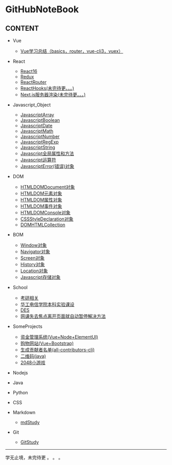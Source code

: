 # GitHubNoteBook

## CONTENT

- Vue
  - [Vue学习总结（basics，router，vue-cli3，vuex）](./Vue/Vue学习总结.md)

- React
  - [React16](./React/React16.md)
  - [Redux](./React/Redux.md)
  - [ReactRouter](./React/ReactRouter.md)
  - [ReactHooks(未完待更。。。)](./React/ReactHooks.md)
  - [Next.js服务器渲染(未完待更。。。)](./React/Next.js.md)

- Javascript_Object
  - [JavascriptArray](./Javascript_Object/JavascriptArray.md)
  - [JavascriptBoolean](./Javascript_Object/JavascriptBoolean.md)
  - [JavascriptDate](./Javascript_Object/JavascriptDate.md)
  - [JavascriptMath](./Javascript_Object/JavascriptMath.md)
  - [JavascriptNumber](./Javascript_Object/JavascriptNumber.md)
  - [JavascriptRegExp](./Javascript_Object/JavascriptRegExp.md)
  - [JavascriptString](./Javascript_Object/JavascriptString.md)
  - [Javascript全局属性和方法](./Javascript_Object/Javascript全局属性和方法.md)
  - [Javascript运算符](./Javascript_Object/Javascript运算符.md)
  - [JavascriptError(错误)对象](./Javascript_Object/JavascriptError对象.md)

- DOM
  - [HTMLDOMDocument对象](./DOM/HTMLDOMDocument对象.md)
  - [HTMLDOM元素对象](./DOM/HTMLDOM元素对象.md)
  - [HTMLDOM属性对象](./DOM/HTMLDOM属性对象.md)
  - [HTMLDOM事件对象](./DOM/HTMLDOM事件对象.md)
  - [HTMLDOMConsole对象](./DOM/HTMLDOMConsole对象.md)
  - [CSSStyleDeclaration对象](./DOM/CSSStyleDeclaration对象.md)
  - [DOMHTMLCollection](./DOM/DOMHTMLCollection.md)

- BOM
  - [Window对象](./BOM/Window对象.md)
  - [Navigator对象](./BOM/Navigator对象.md)
  - [Screen对象](./BOM/Screen对象.md)
  - [History对象](./BOM/History对象.md)
  - [Location对象](./BOM/Location对象.md)
  - [Javascript存储对象](./BOM/Javascript存储对象.md)

- School
  - [考研相关](./School/考研相关.md)
  - [华工电信学院本科实验课设](./School/华工电信学院本科实验课设.md)
  - [DES](./School/DES.md)
  - [网课失去焦点离开页面就自动暂停解决方法](./School/网课失去焦点离开页面就自动暂停解决方法.md)

- SomeProjects
  - [资金管理系统(Vue+Node+ElementUI)](./SomeProjects/CapitalManagementSystem.md)
  - [购物网站(Vue+Bootstrap)](./SomeProjects/vue-dashboard.md)
  - [生成贡献者名单(all-contributors-cli)](./SomeProjects/contributor.md)
  - [二维码(java)](./SomeProjects/javaQRCode.md)
  - [2048小游戏](./SomeProjects/2048.md)

- Nodejs

- Java

- Python

- CSS

- Markdown
  - [mdStudy](./Markdown/mdStudy.md)

- Git
  - [GitStudy](./Git/GitStudy.md)

---

学无止境，未完待更 。 。 。